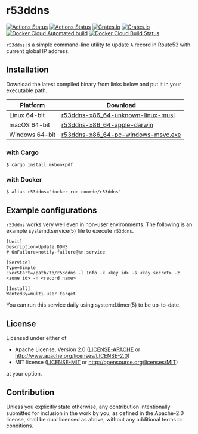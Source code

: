 # r53ddns

[![Actions Status](https://github.com/coord-e/r53ddns/workflows/Test%20and%20Lint/badge.svg)](https://github.com/coord-e/r53ddns/actions?workflow=Test+and+Lint)
[![Actions Status](https://github.com/coord-e/r53ddns/workflows/Release/badge.svg)](https://github.com/coord-e/r53ddns/actions?workflow=Release)
[![Crates.io](https://img.shields.io/crates/v/r53ddns)](https://crates.io/crates/r53ddns)
[![Crates.io](https://img.shields.io/crates/l/r53ddns)](https://crates.io/crates/r53ddns)
[![Docker Cloud Automated build](https://img.shields.io/docker/cloud/automated/coorde/mkbookpdf)](https://hub.docker.com/r/coorde/mkbookpdf)
[![Docker Cloud Build Status](https://img.shields.io/docker/cloud/build/coorde/mkbookpdf)](https://hub.docker.com/r/coorde/mkbookpdf)

`r53ddns` is a simple command-line utility to update `A` record in Route53 with current global IP address.

## Installation

Download the latest compiled binary from links below and put it in your executable path.

Platform|Download
--------|--------
Linux 64-bit|[r53ddns-x86_64-unknown-linux-musl](https://github.com/coord-e/r53ddns/releases/latest/download/r53ddns-x86_64-unknown-linux-musl)
macOS 64-bit|[r53ddns-x86_64-apple-darwin](https://github.com/coord-e/r53ddns/releases/latest/download/r53ddns-x86_64-apple-darwin)
Windows 64-bit|[r53ddns-x86_64-pc-windows-msvc.exe](https://github.com/coord-e/r53ddns/releases/latest/download/r53ddns-x86_64-pc-windows-msvc.exe)

### with Cargo

```shell
$ cargo install mkbookpdf
```

### with Docker

```shell
$ alias r53ddns="docker run coorde/r53ddns"
```

## Example configurations

`r53ddns` works very well even in non-user environments. The following is an example systemd.service(5) file to execute `r53ddns`.

```
[Unit]
Description=Update DDNS
# OnFailure=notify-failure@%n.service

[Service]
Type=Simple
ExecStart=/path/to/r53ddns -l Info -k <key id> -s <key secret> -z <zone id> -n <record name>

[Install]
WantedBy=multi-user.target
```

You can run this service daily using systemd.timer(5) to be up-to-date.

## License

Licensed under either of

 * Apache License, Version 2.0
   ([LICENSE-APACHE](LICENSE-APACHE) or http://www.apache.org/licenses/LICENSE-2.0)
 * MIT license
   ([LICENSE-MIT](LICENSE-MIT) or http://opensource.org/licenses/MIT)

at your option.

## Contribution

Unless you explicitly state otherwise, any contribution intentionally submitted
for inclusion in the work by you, as defined in the Apache-2.0 license, shall be
dual licensed as above, without any additional terms or conditions.
